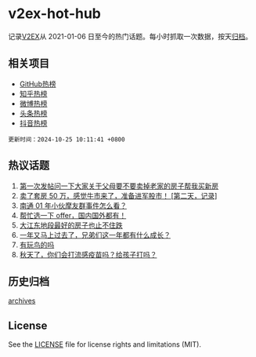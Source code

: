 # v2ex-hot-hub

 记录[V2EX](https://www.v2ex.com/)从 2021-01-06 日至今的热门话题。每小时抓取一次数据，按天[归档](archives)。
 
 ## 相关项目

- [GitHub热榜](https://github.com/it985/github-hot-hub)
- [知乎热榜](https://github.com/it985/zhihu-hot-hub)
- [微博热榜](https://github.com/it985/weibo-hot-hub)
- [头条热榜](https://github.com/it985/toutiao-hot-hub)
- [抖音热榜](https://github.com/it985/douyin-hot-hub)


 `更新时间：2024-10-25 10:11:41 +0800`

## 热议话题

1. [第一次发帖问一下大家关于父母要不要卖掉老家的房子帮我买新房](https://www.v2ex.com/t/1083248)
1. [卖了套房 50 万，感觉牛市来了，准备进军股市！ [第二天，记录]](https://www.v2ex.com/t/1083182)
1. [南通 01 年小伙摩友群事件怎么看？](https://www.v2ex.com/t/1083430)
1. [帮忙选一下 offer，国内国外都有！](https://www.v2ex.com/t/1083190)
1. [大江东地段最好的房子也止不住跌](https://www.v2ex.com/t/1083211)
1. [一年又马上过去了，兄弟们这一年都有什么成长？](https://www.v2ex.com/t/1083426)
1. [有玩鸟的吗](https://www.v2ex.com/t/1083241)
1. [秋天了，你们会打流感疫苗吗？给孩子打吗？](https://www.v2ex.com/t/1083143)

## 历史归档

[archives](archives)

## License

See the [LICENSE](LICENSE) file for license rights and limitations (MIT).
